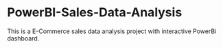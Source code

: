 # PowerBI-Sales-Data-Analysis
This is a E-Commerce sales data analysis project with interactive PowerBi dashboard.
